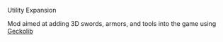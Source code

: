 Utility Expansion

Mod aimed at adding 3D swords, armors, and tools into the game using [Geckolib](https://geckolib.com/)
